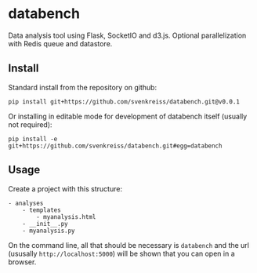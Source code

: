 # databench

Data analysis tool using Flask, SocketIO and d3.js. Optional parallelization with Redis queue and datastore.


## Install

Standard install from the repository on github:

```
pip install git+https://github.com/svenkreiss/databench.git@v0.0.1
```

Or installing in editable mode for development of databench itself (usually not required):

```
pip install -e git+https://github.com/svenkreiss/databench.git#egg=databench
```


## Usage

Create a project with this structure:

```
- analyses
    - templates
        - myanalysis.html
	- __init__.py
	- myanalysis.py
```

On the command line, all that should be necessary is `databench` and the url (ususally `http://localhost:5000`) will be shown that you can open in a browser.
